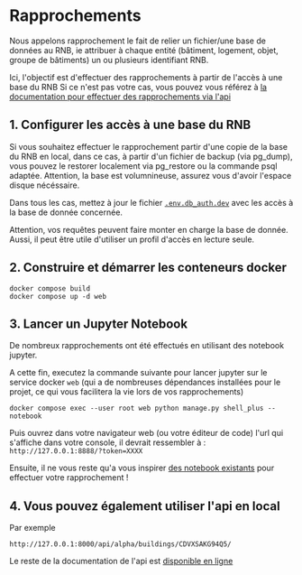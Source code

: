 # Rapprochements

Nous appelons rapprochement le fait de relier un fichier/une base de données au RNB, ie attribuer à chaque entité (bâtiment, logement, objet, groupe de bâtiments) un ou plusieurs identifiant RNB.

Ici, l'objectif est d'effectuer des rapprochements à partir de l'accès à une base du RNB
Si ce n'est pas votre cas, vous pouvez vous référez à [la documentation pour effectuer des rapprochements via l'api](https://rnb-fr.gitbook.io/documentation/guides/faire-et-refaire-un-rapprochement-avec-le-rnb)


## 1. Configurer les accès à une base du RNB

Si vous souhaitez effectuer le rapprochement partir d'une copie de la base du RNB en local, dans ce cas, à partir d'un fichier de backup (via pg_dump), vous pouvez le restorer localement via pg_restore ou la commande psql adaptée.
Attention, la base est volumnineuse, assurez vous d'avoir l'espace disque nécéssaire.

Dans tous les cas, mettez à jour le fichier [`.env.db_auth.dev`](.env.db_auth.dev) avec les accès à la base de donnée concernée.

Attention, vos requêtes peuvent faire monter en charge la base de donnée.
Aussi, il peut être utile d'utiliser un profil d'accès en lecture seule.

## 2. Construire et démarrer les conteneurs docker

```
docker compose build
docker compose up -d web
```

## 3. Lancer un Jupyter Notebook
De nombreux rapprochements ont été effectués en utilisant des notebook jupyter.

A cette fin, executez la commande suivante pour lancer jupyter sur le service docker `web` (qui a de nombreuses dépendances installées pour le projet, ce qui vous facilitera la vie lors de vos rapprochements)

```
docker compose exec --user root web python manage.py shell_plus --notebook
```

Puis ouvrez dans votre navigateur web (ou votre éditeur de code) l'url qui s'affiche dans votre console, il devrait ressembler à :
`http://127.0.0.1:8888/?token=XXXX`

Ensuite, il ne vous reste qu'a vous inspirer [des notebook existants](app/notebooks/rapprochements) pour effectuer votre rapprochement !

## 4. Vous pouvez également utiliser l'api en local

Par exemple
```
http://127.0.0.1:8000/api/alpha/buildings/CDVXSAKG94Q5/
```

Le reste de la documentation de l'api est [disponible en ligne](https://rnb-fr.gitbook.io/documentation/api-et-outils/api-batiments)

